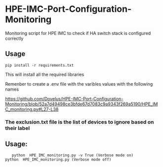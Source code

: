 # HPE-IMC-Port-Configuration-Monitoring

Monitoring script for HPE IMC to check if HA switch stack is configured correctly

## Usage

    pip install -r requirements.txt

This will install all the required libraries

Remenber to create a .env file with the varibles values with the following names

https://github.com/Dovelus/HPE-IMC-Port-Configuration-Monitoring/blob/52a7d49498ce3bfde67d7083c9a9343f269a5190/HPE_IMC_monitoring.py#L27-L38

### The exclusion.txt file is the list of devices to ignore based on their label



## Usage:
       python  HPE_IMC_monitoring.py -v True (Verbose mode on)
	python  HPE_IMC_monitoring.py (Verbose mode off)
